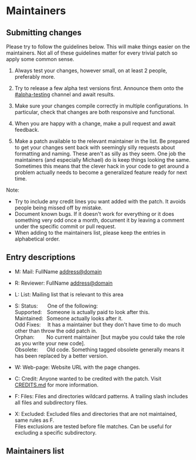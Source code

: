 <!-- SPDX-License-Identifier: MIT -->

# Maintainers

## Submitting changes

Please try to follow the guidelines below. This will make things easier on the maintainers.
Not all of these guidelines matter for every trivial patch so apply some common sense.

1. Always test your changes, however small, on at least 2 people, preferably more.

1. Try to release a few alpha test versions first.
  Announce them onto the [#alpha-testing](https://discord.gg/Hr36hVVV) channel and await results.

1. Make sure your changes compile correctly in multiple configurations.
  In particular, check that changes are both responsive and functional.

1. When you are happy with a change, make a pull request and await feedback.

1. Make a patch available to the relevant maintainer in the list.
  Be prepared to get your changes sent back with seemingly silly requests about formatting and naming.
  These aren't as silly as they seem. One job the maintainers (and especially Michael)
  do is keep things looking the same. Sometimes this means that the clever hack in your code
  to get around a problem actually needs to become a generalized feature ready for next time.

Note:
- Try to include any credit lines you want added with the patch.
  It avoids people being missed off by mistake.  
- Document known bugs.
  If it doesn't work for everything or it does something very odd once a month,
  document it by leaving a comment under the specific commit or pull request.
- When adding to the maintainers list, please keep the entries in alphabetical order.

## Entry descriptions

- M: Mail: FullName <address@domain>

- R: Reviewer: FullName <address@domain>

- L: List: Mailing list that is relevant to this area

<!--! The whitespaces below are necesarry !-->
- S: Status:      One of the following:  
  Supported:   Someone is actually paid to look after this.  
  Maintained:  Someone actually looks after it.  
  Odd Fixes:    It has a maintainer but they don't have time to do much other than throw the odd patch in.  
  Orphan:       No current maintainer [but maybe you could take the role as you write your new code].  
  Obsolete:     Old code. Something tagged obsolete generally means it has been replaced by a better version.

- W: Web-page: Website URL with the page changes.

- C: Credit: Anyone wanted to be credited with the patch.
  Visit [CREDITS.md](https://github.com/CMihai99/andro/blob/main/CREDITS.md) for more information.

- F: Files: Files and directories wildcard patterns.
  A trailing slash includes all files and subdirectory files.

- X: Excluded: Excluded files and directories that are not maintained, same rules as F.  
  Files exclusions are tested before file matches. Can be useful for excluding a specific subdirectory.

## Maintainers list